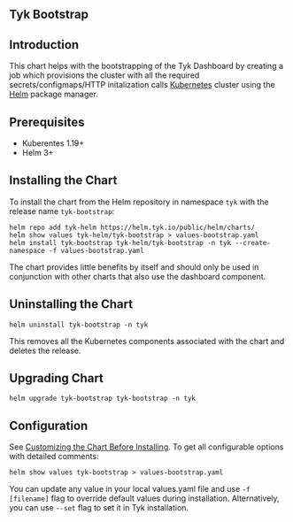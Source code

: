## Tyk Bootstrap

## Introduction
This chart helps with the bootstrapping of the Tyk Dashboard by creating a job which provisions the cluster with all the required secrets/configmaps/HTTP initalization calls [Kubernetes](https://kubernetes.io/) cluster using the [Helm](https://helm.sh/) package manager.

## Prerequisites
* Kuberentes 1.19+
* Helm 3+

## Installing the Chart

To install the chart from the Helm repository in namespace `tyk` with the release name `tyk-bootstrap`:

    helm repo add tyk-helm https://helm.tyk.io/public/helm/charts/
    helm show values tyk-helm/tyk-bootstrap > values-bootstrap.yaml
    helm install tyk-bootstrap tyk-helm/tyk-bootstrap -n tyk --create-namespace -f values-bootstrap.yaml

The chart provides little benefits by itself and should only be used in conjunction with other charts that also use the
dashboard component.


## Uninstalling the Chart

    helm uninstall tyk-bootstrap -n tyk

This removes all the Kubernetes components associated with the chart and deletes the release.

## Upgrading Chart

    helm upgrade tyk-bootstrap tyk-bootstrap -n tyk

## Configuration
See [Customizing the Chart Before Installing](https://helm.sh/docs/intro/using_helm/#customizing-the-chart-before-installing). To get all configurable options with detailed comments:

    helm show values tyk-bootstrap > values-bootstrap.yaml
    
You can update any value in your local values.yaml file and use `-f [filename]` flag to override default values during installation. Alternatively, you can use `--set` flag to set it in Tyk installation.
